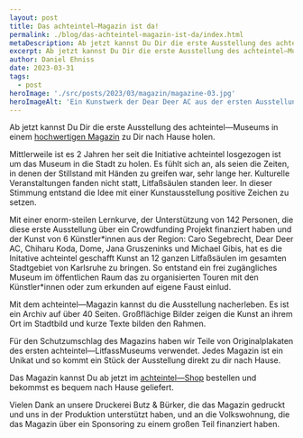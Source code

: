 ```yaml
---
layout: post
title: Das achteintel—Magazin ist da!
permalink: ./blog/das-achteintel-magazin-ist-da/index.html
metaDescription: Ab jetzt kannst Du Dir die erste Ausstellung des achteintel—Museums in einem hochwertigen Magazin zu Dir nach Hause holen.
excerpt: Ab jetzt kannst Du Dir die erste Ausstellung des achteintel—Museums in einem hochwertigen Magazin zu Dir nach Hause holen.
author: Daniel Ehniss
date: 2023-03-31
tags:
  - post
heroImage: './src/posts/2023/03/magazin/magazine-03.jpg'
heroImageAlt: 'Ein Kunstwerk der Dear Deer AC aus der ersten Ausstellung des achteintel-LitfassMuseum in Karlsruhe'
---
```


Ab jetzt kannst Du Dir die erste Ausstellung des achteintel—Museums in einem [hochwertigen Magazin](https://achteintel.org/shop/) zu Dir nach Hause holen.

Mittlerweile ist es 2 Jahren her seit die Initiative achteintel losgezogen ist um das Museum in die Stadt zu holen. Es fühlt sich an, als seien die Zeiten, in denen der Stillstand mit Händen zu greifen war, sehr lange her. Kulturelle Veranstaltungen fanden nicht statt, Litfaßsäulen standen leer. In dieser Stimmung entstand die Idee mit einer Kunstausstellung positive Zeichen zu setzen.

Mit einer enorm-steilen Lernkurve, der Unterstützung von 142 Personen, die diese erste Ausstellung über ein Crowdfunding Projekt finanziert haben und der Kunst von 6 Künstler\*innen aus der Region: Caro Segebrecht, Dear Deer AC, Chiharu Koda, Dome, Jana Gruszeninks und Michael Gibis, hat es die Initative achteintel geschafft Kunst an 12 ganzen Litfaßsäulen im gesamten Stadtgebiet von Karlsruhe zu bringen. So entstand ein frei zugängliches Museum im öffentlichen Raum das zu organisierten Touren mit den Künstler\*innen oder zum erkunden auf eigene Faust einlud. 

Mit dem achteintel—Magazin kannst du die Ausstellung nacherleben. Es ist ein Archiv auf über 40 Seiten. Großflächige Bilder zeigen die Kunst an ihrem Ort im Stadtbild und kurze Texte bilden den Rahmen. 

Für den Schutzumschlag des Magazins haben wir Teile von Originalplakaten des ersten achteintel—LitfassMuseums verwendet. Jedes Magazin ist ein Unikat und so kommt ein Stück der Ausstellung direkt zu dir nach Hause.

Das Magazin kannst Du ab jetzt im [achteintel—Shop](https://achteintel.org/shop/) bestellen und bekommst es bequem nach Hause geliefert.

Vielen Dank an unsere Druckerei Butz & Bürker, die das Magazin gedruckt und uns in der Produktion unterstützt haben, und an die Volkswohnung, die das Magazin über ein Sponsoring zu einem großen Teil finanziert haben.
